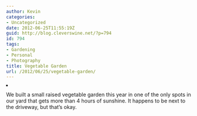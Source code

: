 ```yaml
---
author: Kevin
categories:
- Uncategorized
date: 2012-06-25T11:55:19Z
guid: http://blog.cleverswine.net/?p=794
id: 794
tags:
- Gardening
- Personal
- Photography
title: Vegetable Garden
url: /2012/06/25/vegetable-garden/
---
```


[<img style="border: solid 2px #000000;" src="https://i1.wp.com/farm6.staticflickr.com/5463/7398293004_46ec170580_m.jpg?w=840" alt="" data-recalc-dims="1" />](http://www.flickr.com/photos/cleverswine/7398293004/ "photo sharing")

We built a small raised vegetable garden this year in one of the only spots in our yard that gets more than 4 hours of sunshine. It happens to be next to the driveway, but that&#8217;s okay.